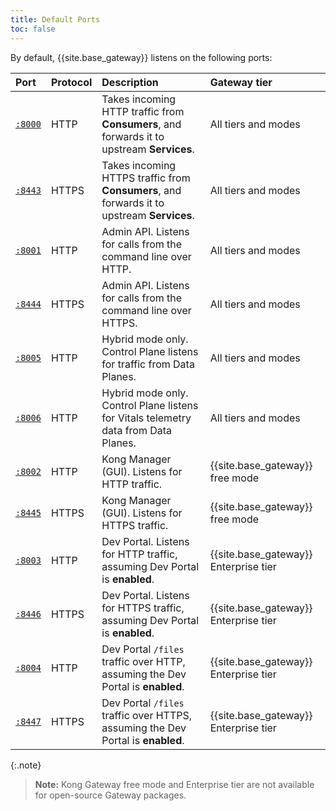 ```yaml
---
title: Default Ports
toc: false
---
```

By default, {{site.base_gateway}} listens on the following ports:

| Port                                                                               | Protocol | Description | Gateway tier |
|:-----------------------------------------------------------------------------------|:---------|:------------|:----------------------|
| [`:8000`](/enterprise/{{page.kong_version}}/property-reference/#proxy_listen)      | HTTP     | Takes incoming HTTP traffic from **Consumers**, and forwards it to upstream  **Services**. | All tiers and modes |
| [`:8443`](/enterprise/{{page.kong_version}}/property-reference/#proxy_listen)      | HTTPS    | Takes incoming HTTPS traffic from **Consumers**, and forwards it to upstream **Services**. | All tiers and modes |
| [`:8001`](/enterprise/{{page.kong_version}}/property-reference/#admin_api_uri)     | HTTP     | Admin API. Listens for calls from the command line over HTTP. | All tiers and modes |
| [`:8444`](/enterprise/{{page.kong_version}}/property-reference/#admin_api_uri)     | HTTPS    | Admin API. Listens for calls from the command line over HTTPS. | All tiers and modes |
| [`:8005`](/enterprise/{{page.kong_version}}/deployment/hybrid-mode-setup/)         | HTTP     | Hybrid mode only. Control Plane listens for traffic from Data Planes. | All tiers and modes |
| [`:8006`](/enterprise/{{page.kong_version}}/deployment/hybrid-mode-setup/)         | HTTP     | Hybrid mode only. Control Plane listens for Vitals telemetry data from Data Planes. | All tiers and modes |
| [`:8002`](/enterprise/{{page.kong_version}}/property-reference/#admin_gui_listen)  | HTTP     | Kong Manager (GUI). Listens for HTTP traffic. | {{site.base_gateway}} free mode |
| [`:8445`](/enterprise/{{page.kong_version}}/property-reference/#admin_gui_listen)  | HTTPS    | Kong Manager (GUI). Listens for HTTPS traffic. | {{site.base_gateway}} free mode |
| [`:8003`](/enterprise/{{page.kong_version}}/property-reference/#portal_gui_listen) | HTTP     | Dev Portal. Listens for HTTP traffic, assuming Dev Portal is **enabled**. | {{site.base_gateway}} Enterprise tier |
| [`:8446`](/enterprise/{{page.kong_version}}/property-reference/#portal_gui_listen) | HTTPS    | Dev Portal. Listens for HTTPS traffic, assuming Dev Portal is **enabled**.  | {{site.base_gateway}} Enterprise tier |
| [`:8004`](/enterprise/{{page.kong_version}}/property-reference/#portal_api_listen) | HTTP     | Dev Portal `/files` traffic over HTTP, assuming the Dev Portal is **enabled**. | {{site.base_gateway}} Enterprise tier |
| [`:8447`](/enterprise/{{page.kong_version}}/property-reference/#portal_api_listen) | HTTPS    | Dev Portal `/files` traffic over HTTPS, assuming the Dev Portal is **enabled**. | {{site.base_gateway}} Enterprise tier |

{:.note}
> **Note:** Kong Gateway free mode and Enterprise tier are not available for
open-source Gateway packages.
